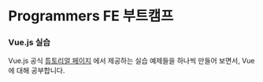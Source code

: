 # Programmers FE 부트캠프

### Vue.js 실습

Vue.js 공식 [튜토리얼 페이지](https://ko.vuejs.org/tutorial/#step-1) 에서 제공하는 실습 예제들을
하나씩 만들어 보면서, Vue에 대해 공부합니다. 
